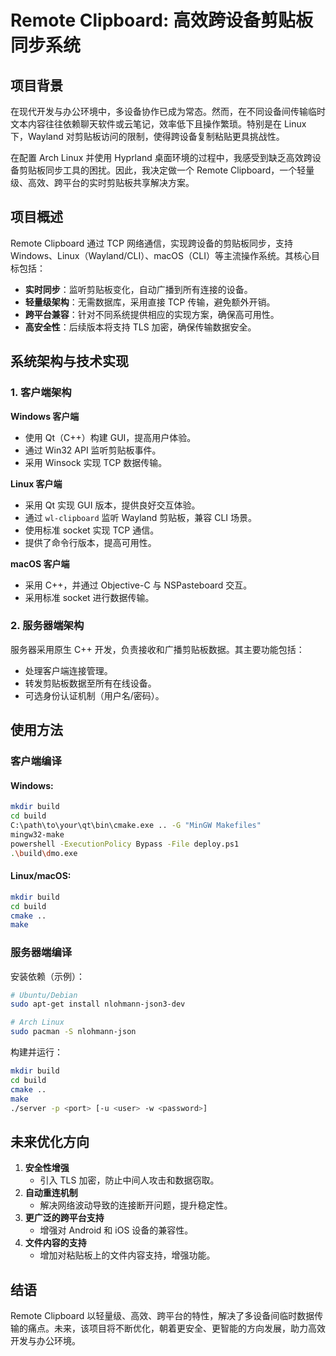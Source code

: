 # Remote Clipboard: 高效跨设备剪贴板同步系统

## 项目背景

在现代开发与办公环境中，多设备协作已成为常态。然而，在不同设备间传输临时文本内容往往依赖聊天软件或云笔记，效率低下且操作繁琐。特别是在 Linux 下，Wayland 对剪贴板访问的限制，使得跨设备复制粘贴更具挑战性。

在配置 Arch Linux 并使用 Hyprland 桌面环境的过程中，我感受到缺乏高效跨设备剪贴板同步工具的困扰。因此，我决定做一个 Remote Clipboard，一个轻量级、高效、跨平台的实时剪贴板共享解决方案。

## 项目概述

Remote Clipboard 通过 TCP 网络通信，实现跨设备的剪贴板同步，支持 Windows、Linux（Wayland/CLI）、macOS（CLI）等主流操作系统。其核心目标包括：

- **实时同步**：监听剪贴板变化，自动广播到所有连接的设备。
- **轻量级架构**：无需数据库，采用直接 TCP 传输，避免额外开销。
- **跨平台兼容**：针对不同系统提供相应的实现方案，确保高可用性。
- **高安全性**：后续版本将支持 TLS 加密，确保传输数据安全。

## 系统架构与技术实现

### 1. 客户端架构

**Windows 客户端**

- 使用 Qt（C++）构建 GUI，提高用户体验。
- 通过 Win32 API 监听剪贴板事件。
- 采用 Winsock 实现 TCP 数据传输。

**Linux 客户端**

- 采用 Qt 实现 GUI 版本，提供良好交互体验。
- 通过 `wl-clipboard` 监听 Wayland 剪贴板，兼容 CLI 场景。
- 使用标准 socket 实现 TCP 通信。
- 提供了命令行版本，提高可用性。

**macOS 客户端**

- 采用 C++，并通过 Objective-C 与 NSPasteboard 交互。
- 采用标准 socket 进行数据传输。

### 2. 服务器端架构

服务器采用原生 C++ 开发，负责接收和广播剪贴板数据。其主要功能包括：

- 处理客户端连接管理。
- 转发剪贴板数据至所有在线设备。
- 可选身份认证机制（用户名/密码）。

## 使用方法

### 客户端编译

#### Windows:

```bash
mkdir build
cd build
C:\path\to\your\qt\bin\cmake.exe .. -G "MinGW Makefiles"
mingw32-make
powershell -ExecutionPolicy Bypass -File deploy.ps1
.\build\dmo.exe
```

#### Linux/macOS:

```bash
mkdir build
cd build
cmake ..
make
```

### 服务器端编译

安装依赖（示例）：

```bash
# Ubuntu/Debian
sudo apt-get install nlohmann-json3-dev

# Arch Linux
sudo pacman -S nlohmann-json
```

构建并运行：

```bash
mkdir build
cd build
cmake ..
make
./server -p <port> [-u <user> -w <password>]
```

## 未来优化方向

1. **安全性增强**
   - 引入 TLS 加密，防止中间人攻击和数据窃取。
2. **自动重连机制**
   - 解决网络波动导致的连接断开问题，提升稳定性。
3. **更广泛的跨平台支持**
   - 增强对 Android 和 iOS 设备的兼容性。
4. **文件内容的支持**
   - 增加对粘贴板上的文件内容支持，增强功能。

## 结语

Remote Clipboard 以轻量级、高效、跨平台的特性，解决了多设备间临时数据传输的痛点。未来，该项目将不断优化，朝着更安全、更智能的方向发展，助力高效开发与办公环境。

